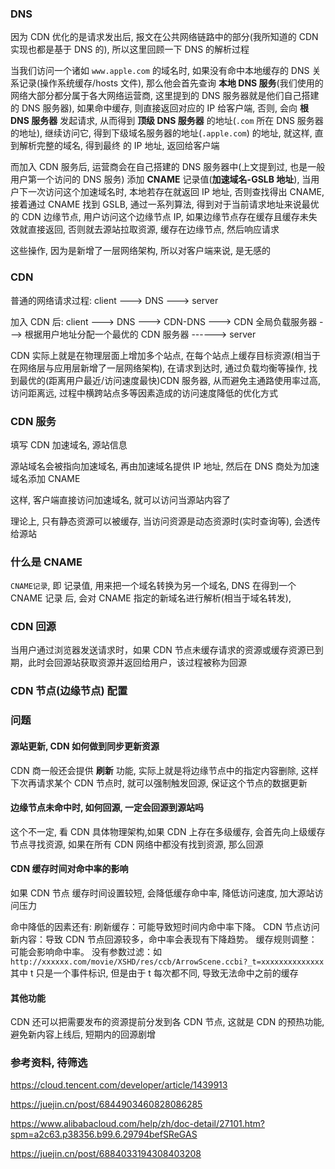 ### DNS

因为 CDN 优化的是请求发出后, 报文在公共网络链路中的部分(我所知道的 CDN 实现也都是基于 DNS 的), 所以这里回顾一下 DNS 的解析过程

当我们访问一个诸如 `www.apple.com` 的域名时, 如果没有命中本地缓存的 DNS 关系记录(操作系统缓存/hosts 文件), 那么他会首先查询 **本地 DNS 服务**(我们使用的网络大部分都分属于各大网络运营商, 这里提到的 DNS 服务器就是他们自己搭建的 DNS 服务器), 如果命中缓存, 则直接返回对应的 IP 给客户端, 否则, 会向 **根 DNS 服务器** 发起请求, 从而得到 **顶级 DNS 服务器** 的地址(`.com` 所在 DNS 服务器的地址), 继续访问它, 得到下级域名服务器的地址(`.apple.com`) 的地址, 就这样, 直到解析完整的域名, 得到最终 的 IP 地址, 返回给客户端

而加入 CDN 服务后, 运营商会在自己搭建的 DNS 服务器中(上文提到过, 也是一般用户第一个访问的 DNS 服务) 添加 **CNAME** 记录值(**加速域名-GSLB 地址**), 当用户下一次访问这个加速域名时, 本地若存在就返回 IP 地址, 否则查找得出 CNAME, 接着通过 CNAME 找到 GSLB, 通过一系列算法, 得到对于当前请求地址来说最优的 CDN 边缘节点, 用户访问这个边缘节点 IP, 如果边缘节点存在缓存且缓存未失效就直接返回, 否则就去源站拉取资源, 缓存在边缘节点, 然后响应请求

这些操作, 因为是新增了一层网络架构, 所以对客户端来说, 是无感的

### CDN

普通的网络请求过程: client ---> DNS ---> server

加入 CDN 后: client ---> DNS ---> CDN-DNS ---> CDN 全局负载服务器 ---> 根据用户地址分配一个最优的 CDN 服务器 ------> server

CDN 实际上就是在物理层面上增加多个站点, 在每个站点上缓存目标资源(相当于在网络层与应用层新增了一层网络架构), 在请求到达时, 通过负载均衡等操作, 找到最优的(距离用户最近/访问速度最快)CDN 服务器, 从而避免主通路使用率过高, 访问距离远, 过程中横跨站点多等因素造成的访问速度降低的优化方式

### CDN 服务

填写 CDN 加速域名, 源站信息

源站域名会被指向加速域名, 再由加速域名提供 IP 地址, 然后在 DNS 商处为加速域名添加 CNAME

这样, 客户端直接访问加速域名, 就可以访问当源站内容了

理论上, 只有静态资源可以被缓存, 当访问资源是动态资源时(实时查询等), 会透传给源站

### 什么是 CNAME

`CNAME记录`, 即 记录值, 用来把一个域名转换为另一个域名, DNS 在得到一个 CNAME 记录 后, 会对 CNAME 指定的新域名进行解析(相当于域名转发),

### CDN 回源

当用户通过浏览器发送请求时，如果 CDN 节点未缓存请求的资源或缓存资源已到期，此时会回源站获取资源并返回给用户，该过程被称为回源

### CDN 节点(边缘节点) 配置

### 问题

#### 源站更新, CDN 如何做到同步更新资源

CDN 商一般还会提供 **刷新** 功能, 实际上就是将边缘节点中的指定内容删除, 这样下次再请求某个 CDN 节点时, 就可以强制触发回源, 保证这个节点的数据更新

#### 边缘节点未命中时, 如何回源, 一定会回源到源站吗

这个不一定, 看 CDN 具体物理架构,如果 CDN 上存在多级缓存, 会首先向上级缓存节点寻找资源, 如果在所有 CDN 网络中都没有找到资源, 那么回源

#### CDN 缓存时间对命中率的影响

如果 CDN 节点 缓存时间设置较短, 会降低缓存命中率, 降低访问速度, 加大源站访问压力

命中降低的因素还有:
刷新缓存：可能导致短时间内命中率下降。
CDN 节点访问新内容：导致 CDN 节点回源较多，命中率会表现有下降趋势。
缓存规则调整：可能会影响命中率。
没有参数过滤：如 `http://xxxxxx.com/movie/XSHD/res/ccb/ArrowScene.ccbi?_t=xxxxxxxxxxxxxx` 其中 t 只是一个事件标识, 但是由于 t 每次都不同, 导致无法命中之前的缓存

#### 其他功能

CDN 还可以把需要发布的资源提前分发到各 CDN 节点, 这就是 CDN 的预热功能, 避免新内容上线后, 短期内的回源剧增

### 参考资料, 待筛选

https://cloud.tencent.com/developer/article/1439913

https://juejin.cn/post/6844903460828086285

https://www.alibabacloud.com/help/zh/doc-detail/27101.htm?spm=a2c63.p38356.b99.6.29794befSReGAS

https://juejin.cn/post/6884033194308403208
